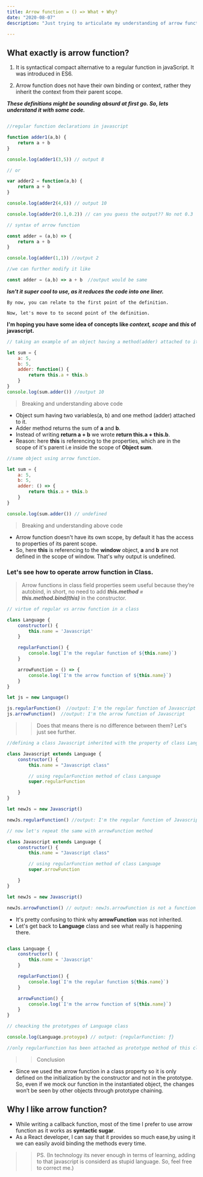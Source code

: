 ```yaml
---
title: Arrow function = () => What + Why?
date: "2020-08-07"
description: "Just trying to articulate my understanding of arrow function."

---
```


## What exactly is arrow function?

1. It is syntactical compact alternative to a regular function in javaScript. It was introduced in ES6.

2. Arrow function does not have their own binding or context, rather they inherit the context from their parent scope. 




***These definitions might be sounding absurd at first go. So, lets understand it with some code.***

```javascript

//regular function declarations in javascript

function adder1(a,b) {
    return a + b
}

console.log(adder1(3,5)) // output 8

// or

var adder2 = function(a,b) {
    return a + b
}

console.log(adder2(4,6)) // output 10

console.log(adder2(0.1,0.2)) // can you guess the output?? No not 0.3

```


```javascript
// syntax of arrow function

const adder = (a,b) => {
    return a + b
}

console.log(adder(1,1)) //output 2

//we can further modify it like

const adder = (a,b) => a + b  //output would be same

```
***Isn't it super cool to use, as it reduces the code into one liner.***

    By now, you can relate to the first point of the definition.
    
    Now, let's move to to second point of the definition.
    
**I'm hoping you have some idea of concepts like *context, scope* and *this* of javascript.**

```javascript
// taking an example of an object having a method(adder) attached to it.

let sum = {
    a: 5,
    b: 5,
    adder: function() {
        return this.a + this.b
    }
}
console.log(sum.adder()) //output 10
```
> Breaking and understanding above code
 - Object sum having two variables(a, b) and one method (adder) attached to it.
 - Adder method returns the sum of **a** and **b**.
 - Instead of writing **return a + b** we wrote **return this.a + this.b**.
 - Reason: here **this** is referencing to the properties, which are in the scope of it's parent i.e inside the scope of **Object sum**.


```javascript
//same object using arrow function.

let sum = {
    a: 5,
    b: 5,
    adder: () => {
        return this.a + this.b
    }
}

console.log(sum.adder()) // undefined

```

> Breaking and understanding above code
 - Arrow function doesn't have its own scope, by default it has the access to properties of its parent scope.
 - So, here **this** is referencing to the **window** object, **a** and  **b** are not defined in the scope of window. That's why output is undefined.

### Let's see how to operate arrow function in Class.

> Arrow functions in class field properties seem useful because they’re autobind, in short, no need to add ***this.method = this.method.bind(this)***  in the constructor.

```javascript
// virtue of regular vs arrow function in a class

class Language {
    constructor() {
        this.name = 'Javascript'
    }

    regularFunction() {
        console.log(`I'm the regular function of ${this.name}`)
    }

    arrowFunction = () => {
        console.log(`I'm the arrow function of ${this.name}`)
    }
}

let js = new Language()

js.regularFunction()  //output: I'm the regular function of Javascript
js.arrowFunction()  //output: I'm the arrow function of Javascript


```

>> Does that means there is no difference between them? Let's just see further.

```javascript
//defining a class Javascript inherited with the property of class Language

class Javascript extends Language {
    constructor() {
        this.name = "Javascript class"

        // using regularFunction method of class Language
        super.regularFunction

    }
}

let newJs = new Javascript()

newJs.regularFunction() //output: I'm the regular function of Javascript class

// now let's repeat the same with arrowFunction method

class Javascript extends Language {
    constructor() {
        this.name = "Javascript class"

        // using regularFunction method of class Language
        super.arrowFunction

    }
}

let newJs = new Javascript()

newJs.arrowFunction() // output: newJs.arrowFunction is not a function

```
- It's pretty confusing to think why **arrowFunction** was not inherited.
- Let's get back to **Language** class and see what really is happening there.


```javascript

class Language {
    constructor() {
        this.name = 'Javascript'
    }

    regularFunction() {
        console.log(`I'm the regular function ${this.name}`)
    }

    arrowFunction() {
        console.log(`I'm the arrow function of ${this.name}`)
    }
}

// cheacking the prototypes of Language class

console.log(Language.protoype) // output: {regularFunction: ƒ}

//only regularFunction has been attached as prototype method of this class.

```

>>Conclusion 
- Since we used the arrow function in a class property so it is only defined on the initialization by the constructor and not in the prototype. So, even if we mock our function in the instantiated object, the changes won’t be seen by other objects through prototype chaining.


## Why I like arrow function?

- While writing a callback function, most of the time I prefer to use arrow function as it works as **syntactic sugar**.
- As a React developer, I can say that it provides so much ease,by using it we can easily avoid binding the methods every time.


>> PS. (In technology its never enough in terms of learning, adding to that javascript is considerd as stupid language. So, feel free to correct me.)



